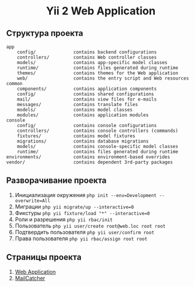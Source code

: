 # <p align="center">Yii 2 Web Application</p>

Структура проекта
-----------------

```
app
    config/              contains backend configurations
    controllers/         contains Web controller classes
    models/              contains app-specific model classes
    runtime/             contains files generated during runtime
    themes/              contains themes for the Web application
    web/                 contains the entry script and Web resources
common
    components/          contains application components
    config/              contains shared configurations
    mail/                contains view files for e-mails
    messages/            contains translate files
    models/              contains model classes
    modules/             contains application modules
console
    config/              contains console configurations
    controllers/         contains console controllers (commands)
    fixtures/            contains model fixtures
    migrations/          contains database migrations
    models/              contains console-specific model classes
    runtime/             contains files generated during runtime
environments/            contains environment-based overrides
vendor/                  contains dependent 3rd-party packages
```

Разворачивание проекта
----------------------

1. Инициализация окружения `php init --env=Development --overwrite=All`
2. Миграции `php yii migrate/up --interactive=0`
3. Фикстуры `php yii fixture/load "*" --interactive=0`
4. Роли и разрешения `php yii rbac/init`
5. Пользователь `php yii user/create root@web.loc root root`
6. Подтвердить пользователя `php yii user/confirm root`
7. Права пользователя `php yii rbac/assign root root`

Страницы проекта
----------------

1. [Web Application](https://localhost)
2. [MailCatcher](http://localhost:1080)
